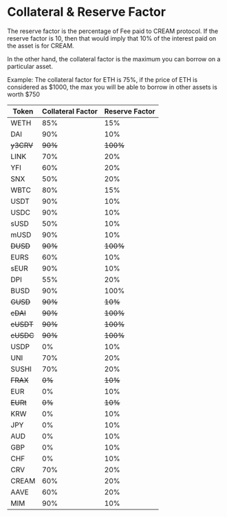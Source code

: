 # Collateral & Reserve Factor

The reserve factor is the percentage of Fee paid to CREAM protocol. If the reserve factor is 10, then that would imply that 10% of the interest paid on the asset is for CREAM.

In the other hand, the collateral factor is the maximum you can borrow on a particular asset.

Example: The collateral factor for ETH is 75%, if the price of ETH is considered as $1000, the max you will be able to borrow in other assets is worth $750

| Token     | Collateral Factor | Reserve Factor |
| --------- | ----------------- | -------------- |
| WETH      | 85%               | 15%            |
| DAI       | 90%               | 10%            |
| ~~y3CRV~~ | ~~90%~~           | ~~100%~~       |
| LINK      | 70%               | 20%            |
| YFI       | 60%               | 20%            |
| SNX       | 50%               | 20%            |
| WBTC      | 80%               | 15%            |
| USDT      | 90%               | 10%            |
| USDC      | 90%               | 10%            |
| sUSD      | 50%               | 10%            |
| mUSD      | 90%               | 10%            |
| ~~DUSD~~  | ~~90%~~           | ~~100%~~       |
| EURS      | 60%               | 10%            |
| sEUR      | 90%               | 10%            |
| DPI       | 55%               | 20%            |
| BUSD      | 90%               | 100%           |
| ~~GUSD~~  | ~~90%~~           | ~~10%~~        |
| ~~cDAI~~  | ~~90%~~           | ~~100%~~       |
| ~~cUSDT~~ | ~~90%~~           | ~~100%~~       |
| ~~cUSDC~~ | ~~90%~~           | ~~100%~~       |
| USDP      | 0%                | 10%            |
| UNI       | 70%               | 20%            |
| SUSHI     | 70%               | 20%            |
| ~~FRAX~~  | ~~0%~~            | ~~10%~~        |
| EUR       | 0%                | 10%            |
| ~~EURt~~  | ~~0%~~            | ~~10%~~        |
| KRW       | 0%                | 10%            |
| JPY       | 0%                | 10%            |
| AUD       | 0%                | 10%            |
| GBP       | 0%                | 10%            |
| CHF       | 0%                | 10%            |
| CRV       | 70%               | 20%            |
| CREAM     | 60%               | 20%            |
| AAVE      | 60%               | 20%            |
| MIM       | 90%               | 10%            |
